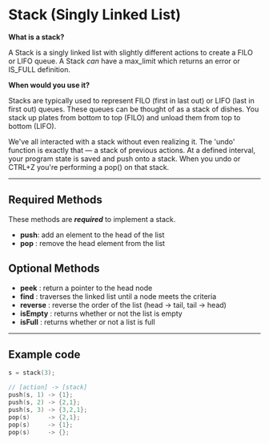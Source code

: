 # Stack (Singly Linked List)

**What is a stack?**

A Stack is a singly linked list with slightly different actions to create a FILO or LIFO queue. A Stack _can_ have a max_limit which returns an error or IS_FULL definition.

**When would you use it?**

Stacks are typically used to represent FILO (first in last out) or LIFO (last in first out) queues. These queues can be thought of as a stack of dishes. You stack up plates from bottom to top (FILO) and unload them from top to bottom (LIFO).

We've all interacted with a stack without even realizing it. The 'undo' function is exactly that — a stack of previous actions. At a defined interval, your program state is saved and push onto a stack. When you undo or CTRL+Z you're performing a pop() on that stack.

---

## Required Methods

These methods are **_required_** to implement a stack.

- **push**: add an element to the head of the list
- **pop** : remove the head element from the list

## Optional Methods

- **peek** : return a pointer to the head node
- **find** : traverses the linked list until a node meets the criteria
- **reverse** : reverse the order of the list (head -> tail, tail -> head)
- **isEmpty** : returns whether or not the list is empty
- **isFull** : returns whether or not a list is full

---

## Example code

```c
s = stack(3);

// [action] -> [stack]
push(s, 1) -> {1};
push(s, 2) -> {2,1};
push(s, 3) -> {3,2,1};
pop(s)     -> {2,1};
pop(s)     -> {1};
pop(s)     -> {};
```
